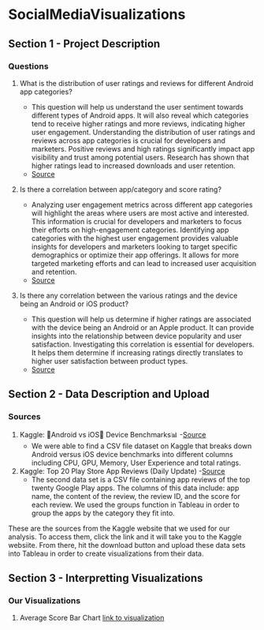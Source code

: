 # SocialMediaVisualizations

## Section 1 - Project Description
### Questions
1) What is the distribution of user ratings and reviews for different Android app categories?
   - This question will help us understand the user sentiment towards different types of Android apps. It will also reveal which categories tend to receive higher ratings and more reviews, indicating higher user engagement. Understanding the distribution of user ratings and reviews across app categories is crucial for developers and marketers. Positive reviews and high ratings significantly impact app visibility and trust among potential users. Research has shown that higher ratings lead to increased downloads and user retention.
   - [Source](https://www.alchemer.com/resources/blog/differences-between-ios-and-android-app-ratings-and-reviews/)
   
2) Is there a correlation between app/category and score rating?
   - Analyzing user engagement metrics across different app categories will highlight the areas where users are most active and interested. This information is crucial for developers and marketers to focus their efforts on high-engagement categories. Identifying app categories with the highest user engagement provides valuable insights for developers and marketers looking to target specific demographics or optimize their app offerings. It allows for more targeted marketing efforts and can lead to increased user acquisition and retention.
   - [Source](https://www.businessofapps.com/insights/ratings-reviews-affect-consumer-decision-download-apps/)

3) Is there any correlation between the various ratings and the device being an Android or iOS product?
   - This question will help us determine if higher ratings are associated with the device being an Android or an Apple product. It can provide insights into the relationship between device popularity and user satisfaction. Investigating this correlation is essential for developers. It helps them determine if increasing ratings directly translates to higher user satisfaction between product types.
   - [Source](https://www.businessofapps.com/data/most-popular-apps/)


## Section 2 - Data Description and Upload
### Sources
1) Kaggle: 🤖Android vs iOS🍎 Device Benchmarks📊
   -[Source](https://www.kaggle.com/datasets/alanjo/android-vs-ios-devices-crossplatform-benchmarks/)
   - We were able to find a CSV file dataset on Kaggle that breaks down Android versus iOS device benchmarks into different columns including CPU, GPU, Memory, User Experience and total ratings.
3) Kaggle: Top 20 Play Store App Reviews (Daily Update)
   -[Source](https://www.kaggle.com/datasets/odins0n/top-20-play-store-app-reviews-daily-update?rvi=1)
   - The second data set is a CSV file containing app reviews of the top twenty Google Play apps. The columns of this data include: app name, the content of the review, the review ID, and the score for each review. We used the groups function in Tableau in order to group the apps by the category they fit into.

These are the sources from the Kaggle website that we used for our analysis. To access them, click the link and it will take you to the Kaggle websiite. From there, hit the download button and upload these data sets into Tableau in order to create visualizations from their data.


## Section 3 - Interpretting Visualizations
### Our Visualizations
1) Average Score Bar Chart [link to visualization](https://public.tableau.com/views/AverageScoreBarChart_17016405678550/Sheet1?:language=en-US&:display_count=n&:origin=viz_share_link)
